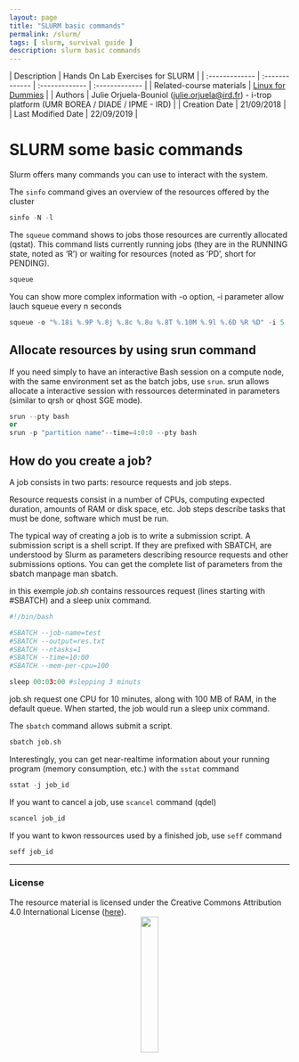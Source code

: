 ```yaml
---
layout: page
title: "SLURM basic commands"
permalink: /slurm/
tags: [ slurm, survival guide ]
description: slurm basic commands
---
```


| Description | Hands On Lab Exercises for SLURM |
| :------------- | :------------- | :------------- | :------------- |
| Related-course materials | [Linux for Dummies](https://southgreenplatform.github.io/trainings/hpc/) |
| Authors | Julie Orjuela-Bouniol (julie.orjuela@ird.fr)  - i-trop platform (UMR BOREA / DIADE / IPME - IRD) |
| Creation Date | 21/09/2018 |
| Last Modified Date | 22/09/2019 |


# SLURM some basic commands

Slurm offers many commands you can use to interact with the system. 

The `sinfo` command gives an overview of the resources offered by the cluster

```python
sinfo -N -l
```

The `squeue` command shows to jobs those resources are currently allocated (qstat). This command lists currently running jobs (they are in the RUNNING state, noted as ‘R’) or waiting for resources (noted as ‘PD’, short for PENDING).

```python
squeue
```

You can show more complex information with -o option, -i parameter allow lauch squeue every n seconds 
```python
squeue -o "%.18i %.9P %.8j %.8c %.8u %.8T %.10M %.9l %.6D %R %D" -i 5
```

## Allocate resources by using srun command 

 If you need simply to have an interactive Bash session on a compute node, with the same environment set as the batch jobs, use `srun`. srun allows allocate a interactive session with ressources determinated in parameters (similar to qrsh or qhost SGE mode).
``` python
srun --pty bash 
or
srun -p "partition name"--time=4:0:0 --pty bash
```


## How do you create a job?


A job consists in two parts: resource requests and job steps.

Resource requests consist in a number of CPUs, computing expected duration, amounts of RAM or disk space, etc.  Job steps describe tasks that must be done, software which must be run.

The typical way of creating a job is to write a submission script. A submission script is a shell script. If they are prefixed with SBATCH, are understood by Slurm as parameters describing resource requests and other submissions options. You can get the complete list of parameters from the sbatch manpage man sbatch.

in this exemple *job.sh* contains ressources request (lines starting with #SBATCH) and a sleep unix command. 


``` python
#!/bin/bash

#SBATCH --job-name=test
#SBATCH --output=res.txt
#SBATCH --ntasks=1
#SBATCH --time=10:00
#SBATCH --mem-per-cpu=100

sleep 00:03:00 #slepping 3 minuts
```

job.sh request one CPU for 10 minutes, along with 100 MB of RAM, in the default queue. When started, the job would run a sleep unix command.

The `sbatch` command allows submit a script. 

``` python
sbatch job.sh
```

Interestingly, you can get near-realtime information about your running program (memory consumption, etc.) with the `sstat` command
``` python
sstat -j job_id
```

If you want to cancel a job, use `scancel` command (qdel)
```python
scancel job_id 
```

If you want to kwon ressources used by a finished  job, use `seff` command
```python
seff job_id
```

-----------------------

### License
<a name="license"></a>

<div>
The resource material is licensed under the Creative Commons Attribution 4.0 International License (<a href="http://creativecommons.org/licenses/by-nc-sa/4.0/">here</a>).
<center><img width="25%" class="img-responsive" src="http://creativecommons.org.nz/wp-content/uploads/2012/05/by-nc-sa1.png"/>
</center>
</div>



